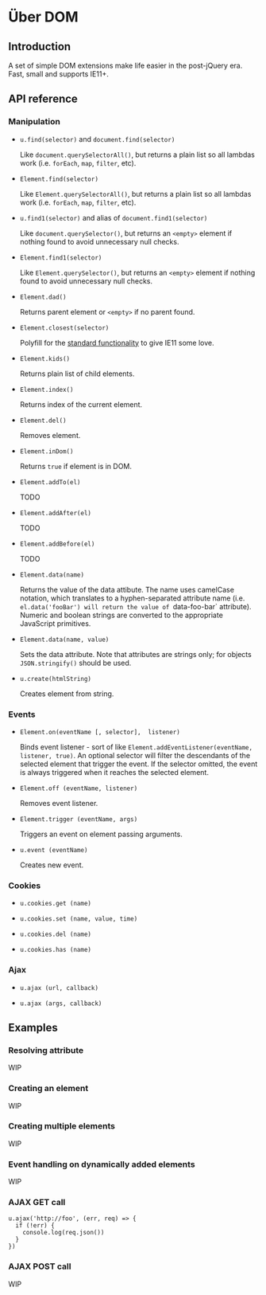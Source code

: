 # Über  DOM

## Introduction

A set of simple DOM extensions make life easier in the post-jQuery era. Fast, small and supports IE11+.

## API reference

### Manipulation

* `u.find(selector)` and `document.find(selector)`

  Like `document.querySelectorAll()`, but returns a plain list so all lambdas work (i.e. `forEach`, `map`, `filter`, etc).

* `Element.find(selector)`

  Like `Element.querySelectorAll()`, but returns a plain list so all lambdas work (i.e. `forEach`, `map`, `filter`, etc).

* `u.find1(selector)` and alias of `document.find1(selector)`

  Like `document.querySelector()`, but returns an `<empty>` element if nothing found to avoid unnecessary null checks.

* `Element.find1(selector)`

  Like `Element.querySelector()`, but returns an `<empty>` element if nothing found to avoid unnecessary null checks.

* `Element.dad()`

  Returns parent element or `<empty>` if no parent found.

* `Element.closest(selector)`

  Polyfill for the [standard functionality](https://developer.mozilla.org/en-US/docs/Web/API/Element/closest) to give IE11 some love.

* `Element.kids()`

  Returns plain list of child elements.

* `Element.index()`

  Returns index of the current element.

* `Element.del()`

  Removes element.

* `Element.inDom()`

  Returns `true` if element is in DOM.

* `Element.addTo(el)`

  TODO

* `Element.addAfter(el)`

  TODO

* `Element.addBefore(el)`

  TODO

* `Element.data(name)`

  Returns the value of the data attibute. The name uses camelCase notation, which translates to a hyphen-separated attribute name (i.e. `el.data('fooBar') will return the value of `data-foo-bar` attribute). Numeric and boolean strings are converted to the appropriate JavaScript primitives.

* `Element.data(name, value)`

  Sets the data attribute. Note that attributes are strings only; for objects `JSON.stringify()` should be used.

* `u.create(htmlString)`

  Creates element from string.

### Events

* `Element.on(eventName [, selector],  listener)`

  Binds event listener - sort of like `Element.addEventListener(eventName, listener, true)`. An optional selector will filter the descendants of the selected element that trigger the event. If the selector omitted, the event is always triggered when it reaches the selected element.

* `Element.off (eventName, listener)`

  Removes event listener.

* `Element.trigger (eventName, args)`

  Triggers an event on element passing arguments.

* `u.event (eventName)`

  Creates new event.

### Cookies

* `u.cookies.get (name)`

* `u.cookies.set (name, value, time)`

* `u.cookies.del (name)`

* `u.cookies.has (name)`

### Ajax

* `u.ajax (url, callback)`

* `u.ajax (args, callback)`

## Examples

### Resolving attribute

WIP

### Creating an element

WIP

### Creating multiple elements

WIP

### Event handling on dynamically added elements

WIP

### AJAX GET call

```
u.ajax('http://foo', (err, req) => {
  if (!err) {
    console.log(req.json())
  }
})
```

### AJAX POST call

WIP
